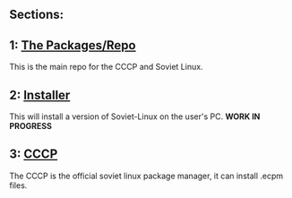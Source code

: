 ## Sections:

## 1:  [The Packages/Repo](https://docs.sovietlinux.ml/repo)
This is the main repo for the CCCP and Soviet Linux.
## 2: [Installer](https://docs.sovietlinux.ml/installer)
This will install a version of Soviet-Linux on the user's PC. **WORK IN PROGRESS**
## 3: [CCCP](https://docs.sovietlinux.ml/cccp)
The CCCP is the official soviet linux package manager, it can install .ecpm files.
